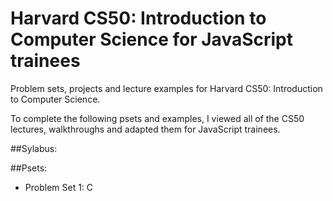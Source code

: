# Harvard CS50: Introduction to Computer Science for JavaScript trainees

Problem sets, projects and lecture examples for Harvard CS50: Introduction to Computer Science.

To complete the following psets and examples, I viewed all of the CS50 lectures, walkthroughs and adapted them for JavaScript trainees.

##Sylabus:

##Psets:
  - Problem Set 1: C
